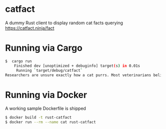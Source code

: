 # catfact
A dummy Rust client to display random cat facts querying https://catfact.ninja/fact

# Running via Cargo

```bash
$  cargo run
    Finished dev [unoptimized + debuginfo] target(s) in 0.01s
     Running `target/debug/catfact`
Researchers are unsure exactly how a cat purrs. Most veterinarians believe that a cat purrs by vibrating vocal folds deep in the throat. To do this, a muscle in the larynx opens and closes the air passage about 25 times per second.
```

# Running via Docker

A working sample Dockerfile is shipped

```bash
$ docker build -t rust-catfact
$ docker run --rm --name cat rust-catfact
```